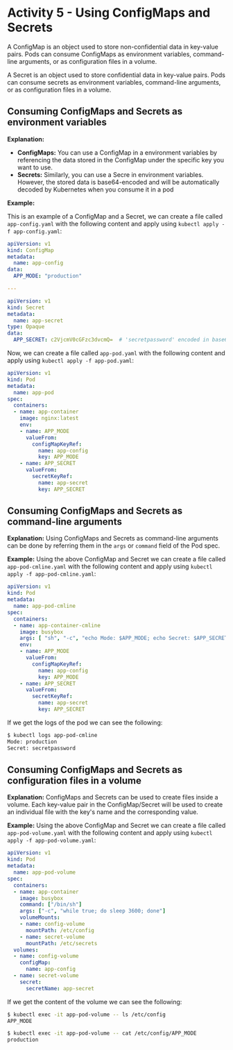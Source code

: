# Activity 5 - Using ConfigMaps and Secrets

A ConfigMap is an object used to store non-confidential data in key-value pairs. Pods can consume ConfigMaps as environment variables, command-line arguments, or as configuration files in a volume.

A Secret is an object used to store confidential data in key-value pairs. Pods can consume secrets as environment variables, command-line arguments, or as configuration files in a volume.

## Consuming ConfigMaps and Secrets as environment variables

__Explanation:__ 

- __ConfigMaps:__ You can use a ConfigMap in a environment variables by referencing the data stored in the ConfigMap under the specific key you want to use.
- __Secrets:__ Similarly, you can use a Secre in environment variables. However, the stored data is base64-encoded and will be automatically decoded by Kubernetes when you consume it in a pod

__Example:__

This is an example of a ConfigMap and a Secret, we can create a file called `app-config.yaml` with the following content and apply using `kubectl apply -f app-config.yaml`:

```yaml
apiVersion: v1
kind: ConfigMap
metadata:
  name: app-config
data:
  APP_MODE: "production"

---

apiVersion: v1
kind: Secret
metadata:
  name: app-secret
type: Opaque
data:
  APP_SECRET: c2VjcmV0cGFzc3dvcmQ=  # 'secretpassword' encoded in base64

```

Now, we can create a file called `app-pod.yaml` with the following content and apply using `kubectl apply -f app-pod.yaml`:

```yaml
apiVersion: v1
kind: Pod
metadata:
  name: app-pod
spec:
  containers:
  - name: app-container
    image: nginx:latest
    env:
    - name: APP_MODE
      valueFrom:
        configMapKeyRef:
          name: app-config
          key: APP_MODE
    - name: APP_SECRET
      valueFrom:
        secretKeyRef:
          name: app-secret
          key: APP_SECRET
```

## Consuming ConfigMaps and Secrets as command-line arguments

__Explanation:__ Using ConfigMaps and Secrets as command-line arguments can be done by referring them in the `args` or `command` field of the Pod spec.

__Example:__ Using the above ConfigMap and Secret we can create a file called `app-pod-cmline.yaml` with the following content and apply using `kubectl apply -f app-pod-cmline.yaml`:

```yaml
apiVersion: v1
kind: Pod
metadata:
  name: app-pod-cmline
spec:
  containers:
  - name: app-container-cmline
    image: busybox
    args: [ "sh", "-c", "echo Mode: $APP_MODE; echo Secret: $APP_SECRET; sleep 3600" ]
    env:
    - name: APP_MODE
      valueFrom:
        configMapKeyRef:
          name: app-config
          key: APP_MODE
    - name: APP_SECRET
      valueFrom:
        secretKeyRef:
          name: app-secret
          key: APP_SECRET
```

If we get the logs of the pod we can see the following:

```bash
$ kubectl logs app-pod-cmline
Mode: production
Secret: secretpassword
```

## Consuming ConfigMaps and Secrets as configuration files in a volume

__Explanation:__ ConfigMaps and Secrets can be used to create files inside a volume. Each key-value pair in the ConfigMap/Secret will be used to create an individual file with the key's name and the corresponding value.

__Example:__ Using the above ConfigMap and Secret we can create a file called `app-pod-volume.yaml` with the following content and apply using `kubectl apply -f app-pod-volume.yaml`:

```yaml
apiVersion: v1
kind: Pod
metadata:
  name: app-pod-volume
spec:
  containers:
  - name: app-container
    image: busybox
    command: ["/bin/sh"]
    args: ["-c", "while true; do sleep 3600; done"]
    volumeMounts:
    - name: config-volume
      mountPath: /etc/config
    - name: secret-volume
      mountPath: /etc/secrets
  volumes:
  - name: config-volume
    configMap:
      name: app-config
  - name: secret-volume
    secret:
      secretName: app-secret
```

If we get the content of the volume we can see the following:

```bash
$ kubectl exec -it app-pod-volume -- ls /etc/config
APP_MODE

$ kubectl exec -it app-pod-volume -- cat /etc/config/APP_MODE
production
```